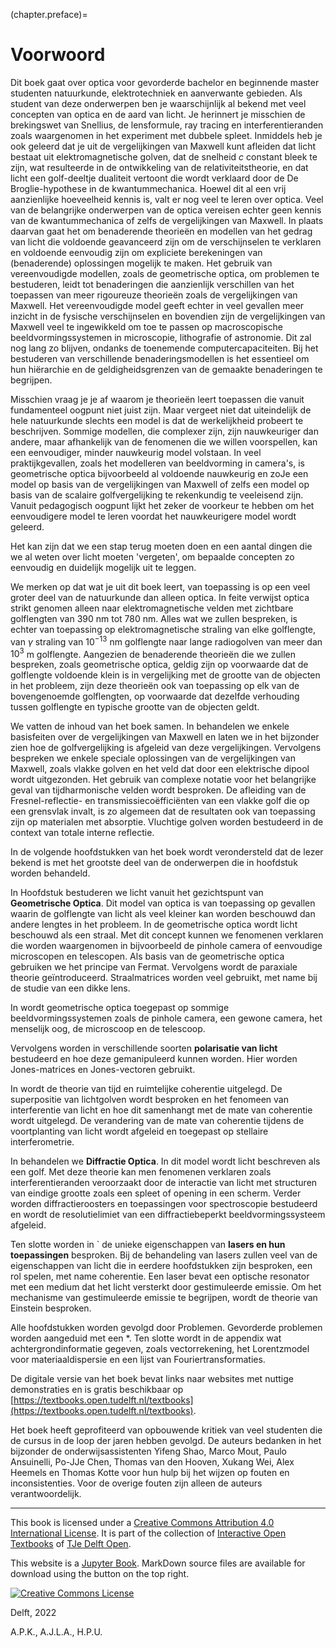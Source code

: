 (chapter.preface)=
# Voorwoord

Dit boek gaat over optica voor gevorderde bachelor en beginnende master studenten natuurkunde, elektrotechniek en aanverwante gebieden.
Als student van deze onderwerpen ben je waarschijnlijk al bekend met veel concepten van optica en de aard van licht.
Je herinnert je misschien de brekingswet van Snellius, de lensformule, ray tracing en interferentieranden zoals waargenomen in het experiment met dubbele spleet. Inmiddels heb je ook geleerd dat je uit de vergelijkingen van Maxwell kunt afleiden dat licht bestaat uit elektromagnetische golven, dat de snelheid $c$ constant bleek te zijn, wat resulteerde in de ontwikkeling van de relativiteitstheorie, en dat licht een golf-deeltje dualiteit vertoont die wordt verklaard door de De Broglie-hypothese in de kwantummechanica. Hoewel dit al een vrij aanzienlijke hoeveelheid kennis is, valt er nog veel te leren over optica. Veel van de belangrijke onderwerpen van de optica vereisen echter geen kennis van de kwantummechanica of zelfs de vergelijkingen van Maxwell. In plaats daarvan gaat het om benaderende theorieën en modellen van het gedrag van licht die voldoende geavanceerd zijn om de verschijnselen te verklaren en voldoende eenvoudig zijn om expliciete berekeningen van (benaderende) oplossingen mogelijk te maken. Het gebruik van vereenvoudigde modellen, zoals de geometrische optica, om problemen te bestuderen, leidt tot benaderingen die aanzienlijk verschillen van het toepassen van meer rigoureuze theorieën zoals de vergelijkingen van Maxwell. Het vereenvoudigde model geeft echter in veel gevallen meer inzicht in de fysische verschijnselen en bovendien zijn de vergelijkingen van Maxwell veel te ingewikkeld om toe te passen op macroscopische beeldvormingssystemen in microscopie, lithografie of astronomie. Dit zal nog lang zo blijven, ondanks de toenemende computercapaciteiten. Bij het bestuderen van verschillende benaderingsmodellen is het essentieel om hun hiërarchie en de geldigheidsgrenzen van de gemaakte benaderingen te begrijpen.

Misschien vraag je je af waarom je theorieën leert toepassen die vanuit fundamenteel oogpunt niet juist zijn. Maar vergeet niet dat uiteindelijk de hele natuurkunde slechts een model is dat de werkelijkheid probeert te beschrijven. Sommige modellen, die complexer zijn, zijn nauwkeuriger dan andere, maar afhankelijk van de fenomenen die we willen voorspellen, kan een eenvoudiger, minder nauwkeurig model volstaan. In veel praktijkgevallen, zoals het modelleren van beeldvorming in camera's, is geometrische optica bijvoorbeeld al voldoende nauwkeurig en zoJe een model op basis van de vergelijkingen van Maxwell of zelfs een model op basis van de scalaire golfvergelijking te rekenkundig te veeleisend zijn. Vanuit pedagogisch oogpunt lijkt het zeker de voorkeur te hebben om het eenvoudigere model te leren voordat het nauwkeurigere model wordt geleerd.

Het kan zijn dat we een stap terug moeten doen en een aantal dingen die we al weten over licht moeten 'vergeten', om bepaalde concepten zo eenvoudig en duidelijk mogelijk uit te leggen.

We merken op dat wat je uit dit boek leert, van toepassing is op een veel groter deel van de natuurkunde dan alleen optica. In feite verwijst optica strikt genomen alleen naar elektromagnetische velden met zichtbare golflengten van 390 nm tot 780 nm. Alles wat we zullen bespreken, is echter van toepassing op elektromagnetische straling van elke golflengte, van $\gamma$ straling van
$10^{-13}$ nm golflengte naar lange radiogolven van meer dan $10^3$ m golflengte. Aangezien de benaderende theorieën die we zullen bespreken, zoals geometrische optica, geldig zijn op voorwaarde dat de golflengte voldoende klein is in vergelijking met de grootte van de objecten in het probleem, zijn deze theorieën ook van toepassing op elk van de bovengenoemde golflengten, op voorwaarde dat dezelfde verhouding tussen golflengte en typische grootte van de objecten geldt.

We vatten de inhoud van het boek samen.
In [](chapter.basics) behandelen we enkele basisfeiten over de vergelijkingen van Maxwell en laten we in het bijzonder zien hoe de golfvergelijking is afgeleid van deze vergelijkingen. Vervolgens bespreken we enkele speciale oplossingen van de vergelijkingen van Maxwell, zoals vlakke golven en het veld dat door een elektrische dipool wordt uitgezonden. Het gebruik van complexe notatie voor het belangrijke geval van tijdharmonische velden wordt besproken.
De afleiding van de Fresnel-reflectie- en transmissiecoëfficiënten van een vlakke golf die op een grensvlak invalt, is zo algemeen dat de resultaten ook van toepassing zijn op materialen met absorptie. Vluchtige golven worden bestudeerd in de context van totale interne reflectie.

In de volgende hoofdstukken van het boek wordt verondersteld dat de lezer bekend is met het grootste deel van de onderwerpen die in hoofdstuk  [](chapter.basics) worden behandeld.

In Hoofdstuk [](chapter.GeomOptics) bestuderen we licht vanuit het gezichtspunt van **Geometrische Optica**.
Dit model van optica is van toepassing op gevallen waarin de golflengte van licht als veel kleiner kan worden beschouwd dan andere lengtes in het probleem. In de geometrische optica wordt licht beschouwd als een straal. Met dit concept kunnen we fenomenen verklaren die worden waargenomen in bijvoorbeeld de pinhole camera of eenvoudige microscopen en telescopen. Als basis van de geometrische optica gebruiken we het principe van Fermat. Vervolgens wordt de paraxiale theorie geïntroduceerd. Straalmatrices worden veel gebruikt, met name bij de studie van een dikke lens.

In [](chapter.instrument) wordt geometrische optica toegepast op sommige beeldvormingssystemen zoals de pinhole camera, een gewone camera, het menselijk oog, de microscoop en de telescoop.

Vervolgens worden in [](chapter.polarisation) verschillende soorten **polarisatie van licht** bestudeerd en hoe deze gemanipuleerd kunnen worden. Hier worden Jones-matrices en Jones-vectoren gebruikt.

In [](chapter.coherence) wordt de theorie van tijd en ruimtelijke coherentie uitgelegd. De superpositie van lichtgolven wordt besproken en het fenomeen van interferentie van licht en hoe dit samenhangt met de mate van coherentie wordt uitgelegd. De verandering van de mate van coherentie tijdens de voortplanting van licht wordt afgeleid en toegepast op stellaire interferometrie.

In [](chapter.diffraction) behandelen we **Diffractie Optica**. In dit model wordt licht beschreven als een golf. Met deze theorie kan men fenomenen verklaren zoals interferentieranden veroorzaakt door de interactie van licht met structuren van eindige grootte zoals een spleet of opening in een scherm. Verder worden diffractieroosters en toepassingen voor spectroscopie bestudeerd en wordt de resolutielimiet van een diffractiebeperkt beeldvormingssysteem afgeleid.

Ten slotte worden in [](chapter.lasers)` de unieke eigenschappen van **lasers en hun toepassingen** besproken. Bij de behandeling van lasers zullen veel van de eigenschappen van licht die in eerdere hoofdstukken zijn besproken, een rol spelen, met name coherentie. Een laser bevat een optische resonator met een medium dat het licht versterkt door gestimuleerde emissie. Om het mechanisme van gestimuleerde emissie te begrijpen, wordt de theorie van Einstein besproken.

Alle hoofdstukken worden gevolgd door Problemen. Gevorderde problemen worden aangeduid met een *.
Ten slotte wordt in de appendix wat achtergrondinformatie gegeven, zoals vectorrekening, het Lorentzmodel voor materiaaldispersie en een lijst van Fouriertransformaties.

De digitale versie van het boek bevat links naar websites met nuttige demonstraties en is gratis beschikbaar op
[https://textbooks.open.tudelft.nl/textbooks](https://textbooks.open.tudelft.nl/textbooks).


Het boek heeft geprofiteerd van opbouwende kritiek van veel studenten die de cursus in de loop der jaren hebben gevolgd. De auteurs bedanken in het bijzonder de onderwijsassistenten Yifeng Shao, Marco Mout, Paulo Ansuinelli, Po-JJe Chen, Thomas van den Hooven, Xukang Wei, Alex Heemels en Thomas Kotte voor hun hulp bij het wijzen op fouten en inconsistenties. Voor de overige fouten zijn alleen de auteurs verantwoordelijk.

---

This book is licensed under a <a rel="license" href="http://creativecommons.org/licenses/by/4.0/">Creative Commons Attribution 4.0 International License</a>. It is part of the collection of [Interactive Open Textbooks](https://textbooks.open.tudelft.nl/textbooks/catalog/category/interactive) of [TJe Delft Open](https://textbooks.open.tudelft.nl/textbooks/index).

This website is a [Jupyter Book](https://jupyterbook.org/intro.html). MarkDown source files are available for download using the button on the top right.


<a rel="license" href="http://creativecommons.org/licenses/by/4.0/"><img alt="Creative Commons License" style="border-width:0" src="https://i.creativecommons.org/l/by/4.0/88x31.png"/></a>

Delft, 2022 


A.P.K., A.J.L.A., H.P.U.

